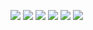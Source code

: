 [![](https://img.shields.io/badge/movie_app-f5f5f5?style=for-the-badge)](https://vigitory-movie-app.netlify.app)
[![](https://img.shields.io/badge/news_portal-444?style=for-the-badge)](https://vigitory-news-portal.netlify.app)
[![](https://img.shields.io/badge/momentum-ff4040?style=for-the-badge)](https://vigitory-momentum.netlify.app)
[![](https://img.shields.io/badge/museum-9d8665?style=for-the-badge)](https://rolling-scopes-school.github.io/vigitory-JSFE2021Q3/museum-dom)
[![](https://img.shields.io/badge/clock-00bfff?style=for-the-badge)](https://vigitory.github.io/clock)
[![](https://img.shields.io/badge/animation_demo-008500?style=for-the-badge)](https://vigitory.github.io/animation-demo)
